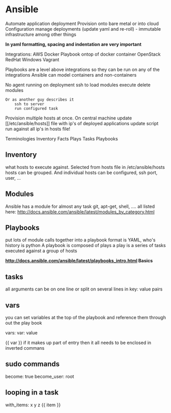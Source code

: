 # Ansible 

Automate application deployment
Provision onto bare metal or into cloud
Configuration manage deployments (update yaml and re-roll) - immutable infrastructure
among other things

**In yaml formatting, spacing and indentation are very important**

Integrations:
	AWS
	Docker
		Playbook ontop of docker container
	OpenStack
	RedHat
	Windows
	Vagrant

Playbooks are a level above integrations so they can be run on any of the integrations
Ansible can model containers and non-containers

No agent running on deployment
	ssh to
	load modules
	execute
	delete modules
	
	Or as another guy describes it
		ssh to server
		run configured task

Provision multiple hosts at once.
	On central machine update [[/etc/ansible/hosts]] file with ip's of deployed applications
	update script
	run against all ip's in hosts file!

Terminologies
	Inventory
	Facts
	Plays
	Tasks
	Playbooks

## Inventory

what hosts to execute against.
Selected from hosts file in /etc/ansible/hosts
hosts can be grouped.
And individual hosts can be configured, ssh port, user, ...

## Modules

Ansible has a module for almost any task
	git, apt-get, shell, ....
	all listed here: http://docs.ansible.com/ansible/latest/modules_by_category.html

## Playbooks

put lots of module calls together into a playbook
format is YAML, who's history is python
A playbook is composed of plays
	a play is a series of tasks executed against a group of hosts

**http://docs.ansible.com/ansible/latest/playbooks_intro.html Basics**

## tasks
all arguments can be on one line or split on several lines in key: value pairs

## vars

you can set variables at the top of the playbook and reference them through out the play book

  vars:
    var: value

{{ var }}
if it makes up part of entry then it all needs to be enclosed in inverted commans

## sudo commands

  become: true
  become_user: root

## looping in a task

  with_items:
    x
    y
    z
  {{ item }}